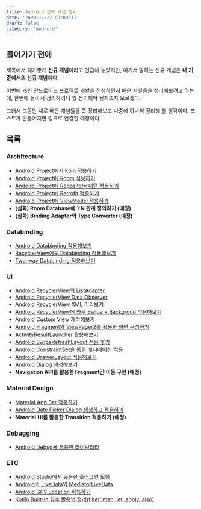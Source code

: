 ```yaml
---
title: Android 신규 개념 정리
date: '2099-11-27 00:00:11'
draft: false
category: 'Android'
---
```


## 들어가기 전에

제목에서 패기좋게 **신규 개념**이라고 언급해 놓았지만, 여기서 말하는 신규 개념은 **내 기준에서의 신규 개념**이다.

이번에 개인 안드로이드 프로젝트 개발을 진행하면서 배운 사실들을 정리해보려고 하는데, 한번에 몰아서 정리하려니 뭘 정리해야 될지조차 모르겠다.

그래서 그동안 새로 배운 개념들을 쭉 정리해보고 나중에 하나씩 정리해 볼 생각이다. 포스트가 만들어지면 링크로 연결할 예정이다.

## 목록

### Architecture

- [Android Project에서 Koin 적용하기](https://sulfurbottom.netlify.com/Android/android-project에-koin-적용하기)
- [Android Project에 Room 적용하기](https://sulfurbottom.netlify.com/Android/android-project에-room-적용하기)
- [Andoird Project에 Repository 패턴 적용하기](https://sulfurbottom.netlify.com/Android/android-project에-repository-패턴-적용하기)
- [Android Project에 Retrofit 적용하기](https://sulfurbottom.netlify.com/Android/retrofit2를-android에-적용시킬때-알아야하는-것들)
- [Android Project에 ViewModel 적용하기](https://sulfurbottom.netlify.com/Android/android-project에-viewmodel-적용하기)
- **(심화) Room Database에 1:N 관계 정의하기 (예정)**
- **(심화) Binding Adapter와 Type Converter (예정)**

### Databinding

- [Android Databinding 적용해보기](https://sulfurbottom.netlify.com/Android/android-databinding-적용해보기)
- [RecylcerView에도 Databinding 적용해보기](https://sulfurbottom.netlify.com/Android/recyclerview에도-databinding-적용해보기)
- [Two-way Databinding 적용해보기](https://sulfurbottom.netlify.com/Android/two-way-databinding-적용해보기)

### UI

- [Android RecyclerView의 ListAdapter](https://sulfurbottom.netlify.com/Android/Android-RecyclerView의-ListAdapter/)
- [Android RecyclerView Data Observer](https://sulfurbottom.netlify.com/Android/Android-RecyclerView-Data-Observer/)
- [Android RecyclerView XML 미리보기](https://sulfurbottom.netlify.com/Android/Android-RecyclerView-XML-미리보기/)
- [Android RecyclerView에 좌우 Swipe + Backgroud 적용해보기](https://sulfurbottom.netlify.com/Android/Android-RecyclerView에-좌우-Swipe-Backgroud-적용해보기/)
- [Android Custom View 제작해보기](https://sulfurbottom.netlify.com/Android/android-custom-view-제작해보기)
- [Android Fragment와 ViewPager2를 활용한 화면 구성하기](https://sulfurbottom.netlify.com/Android/android-fragment와-viewpager2를-활용한-화면-구성하기)
- [ActivityResultLauncher 활용해보기](https://sulfurbottom.netlify.com/Android/activityresultlauncher-활용해보기)
- [Android SwipeRefreshLayout 적용 후기](https://sulfurbottom.netlify.com/Android/Android-SwipeRefreshLayout-적용-후기/)
- [Android ConstraintSet을 통한 애니메이션 적용](https://sulfurbottom.netlify.com/Android/Android-ConstraintSet을-통한-애니메이션-적용/)
- [Android DrawerLayout 적용해보기](https://sulfurbottom.netlify.com/Android/Android-DrawerLayout-적용해보기/)
- [Android Dialog 생성해보기](https://sulfurbottom.netlify.com/Android/android-dialog-생성해보기)
- **Navigation API를 활용한 Fragment간 이동 구현 (예정)**

### Material Design

- [Material App Bar 적용하기](https://sulfurbottom.netlify.com/Android/material-app-bar-적용하기)
- [Android Date Picker Dialog 생성하고 적용하기](https://sulfurbottom.netlify.com/Android/android-date-picker-dialog-생성하고-적용하기)
- **Material UI를 활용한 Transition 적용하기 (예정)**

### Debugging

- [Android Debug용 유용한 라이브러리](https://sulfurbottom.netlify.com/Android/Android-Debug용-유용한-라이브러리/)

### ETC

- [Android Studio에서 유용한 플러그인 모음](https://sulfurbottom.netlify.com/Android/android-studio에서-유용한-플러그인-모음)
- [Android의 LiveData와 MediatorLiveData](https://sulfurbottom.netlify.com/Android/Android의-LiveData와-MediatorLiveData/)
- [Android GPS Location 획득하기](https://sulfurbottom.netlify.com/Android/android-gps-location-획득하기)
- [Kotlin Built-In 함수 활용법 정리(filter, map, let, apply, also)](https://sulfurbottom.netlify.com/Development/Kotlin-Built-In-함수-활용법-정리/)
